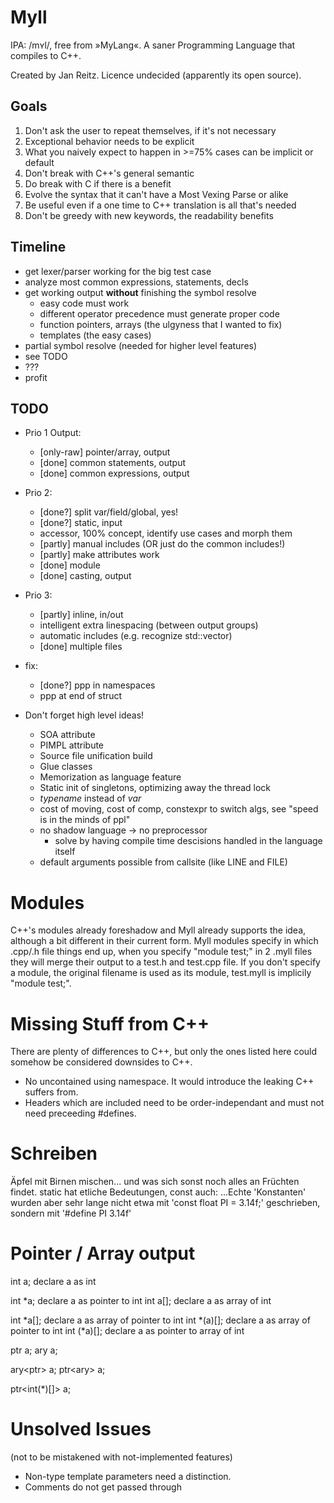 # Myll
IPA: /mʏl/, free from »MyLang«. A saner Programming Language that compiles to C++.

Created by Jan Reitz. Licence undecided (apparently its open source).

## Goals
1. Don't ask the user to repeat themselves, if it's not necessary
2. Exceptional behavior needs to be explicit
3. What you naively expect to happen in >=75% cases can be implicit or default
4. Don't break with C++'s general semantic
5. Do break with C if there is a benefit
6. Evolve the syntax that it can't have a Most Vexing Parse or alike
7. Be useful even if a one time to C++ translation is all that's needed
8. Don't be greedy with new keywords, the readability benefits

## Timeline
- get lexer/parser working for the big test case
- analyze most common expressions, statements, decls
- get working output **without** finishing the symbol resolve
    - easy code must work
    - different operator precedence must generate proper code
    - function pointers, arrays (the ulgyness that I wanted to fix)
    - templates (the easy cases)
- partial symbol resolve (needed for higher level features)
- see TODO
- ???
- profit

## TODO
- Prio 1 Output:
    - [only-raw] pointer/array, output
    - [done] common statements, output
    - [done] common expressions, output

- Prio 2:
    - [done?] split var/field/global, yes!
    - [done?] static, input
    - accessor, 100% concept, identify use cases and morph them
    - [partly] manual includes (OR just do the common includes!)
    - [partly] make attributes work
    - [done] module
    - [done] casting, output

- Prio 3:
    - [partly] inline, in/out
    - intelligent extra linespacing (between output groups)
    - automatic includes (e.g. recognize std::vector)
    - [done] multiple files

- fix:
    - [done?] ppp in namespaces
    - ppp at end of struct

- Don't forget high level ideas!
    - SOA attribute
    - PIMPL attribute
    - Source file unification build
    - Glue classes
    - Memorization as language feature
    - Static init of singletons, optimizing away the thread lock
    - *typename* instead of *var*
    - cost of moving, cost of comp, constexpr to switch algs, see "speed is in the minds of ppl"
    - no shadow language -> no preprocessor
        - solve by having compile time descisions handled in the language itself
    - default arguments possible from callsite (like LINE and FILE)

# Modules
C++'s modules already foreshadow and Myll already supports the idea, although a bit different in their current form.
Myll modules specify in which .cpp/.h file things end up, when you specify "module test;" in 2 .myll files they will merge their output to a test.h and test.cpp file.
If you don't specify a module, the original filename is used as its module, test.myll is implicily "module test;".

# Missing Stuff from C++
There are plenty of differences to C++, but only the ones listed here could somehow be considered downsides to C++.
- No uncontained using namespace. It would introduce the leaking C++ suffers from.
- Headers which are included need to be order-independant and must not need preceeding #defines.

# Schreiben
Äpfel mit Birnen mischen... und was sich sonst noch alles an Früchten findet.
static hat etliche Bedeutungen, const auch:
...Echte 'Konstanten' wurden aber sehr lange nicht etwa mit 'const float PI = 3.14f;'
geschrieben, sondern mit '#define PI 3.14f'

# Pointer / Array output

int a;			declare a as int

int *a;			declare a as pointer to int
int a[];		declare a as array of int

int *a[];		declare a as array of pointer to int
int *(a)[];		declare a as array of pointer to int
int (*a)[];		declare a as pointer to array of int

ptr<int> a;
ary<int> a;

ary<ptr<int>> a;
ptr<ary<int>> a;

ptr<int(*)[]> a;

# Unsolved Issues
(not to be mistakened with not-implemented features)
- Non-type template parameters need a distinction.
- Comments do not get passed through

